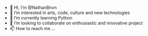 - 👋 Hi, I’m @NathanBnvn
- 👀 I’m interested in arts, code, culture and new technologies
- 🌱 I’m currently learning Python
- 💞️ I’m looking to collaborate on enthusiastic and innovative project 
- 📫 How to reach me ...

<!---
NathanBnvn/NathanBnvn is a ✨ special ✨ repository because its `README.md` (this file) appears on your GitHub profile.
You can click the Preview link to take a look at your changes.
--->

